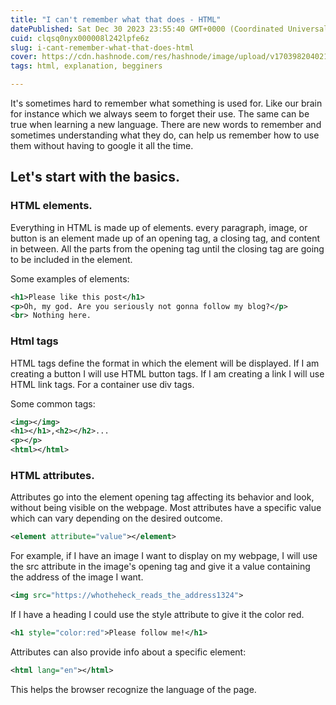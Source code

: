 ```yaml
---
title: "I can't remember what that does - HTML"
datePublished: Sat Dec 30 2023 23:55:40 GMT+0000 (Coordinated Universal Time)
cuid: clqsq0nyx000008l242lpfe6z
slug: i-cant-remember-what-that-does-html
cover: https://cdn.hashnode.com/res/hashnode/image/upload/v1703982040212/3420a39c-e854-46fe-9081-0fd407aee056.jpeg
tags: html, explanation, begginers

---
```


It's sometimes hard to remember what something is used for. Like our brain for instance which we always seem to forget their use. The same can be true when learning a new language. There are new words to remember and sometimes understanding what they do, can help us remember how to use them without having to google it all the time.

## Let's start with the basics.

### HTML elements.

Everything in HTML is made up of elements. every paragraph, image, or button is an element made up of an opening tag, a closing tag, and content in between. All the parts from the opening tag until the closing tag are going to be included in the element.

Some examples of elements:

```xml
<h1>Please like this post</h1>
<p>Oh, my god. Are you seriously not gonna follow my blog?</p>
<br> Nothing here.
```

### Html tags

HTML tags define the format in which the element will be displayed. If I am creating a button I will use HTML button tags. If I am creating a link I will use HTML link tags. For a container use div tags.

Some common tags:

```xml
<img></img>
<h1></h1>,<h2></h2>...
<p></p>
<html></html>
```

### HTML attributes.

Attributes go into the element opening tag affecting its behavior and look, without being visible on the webpage. Most attributes have a specific value which can vary depending on the desired outcome.

```xml
<element attribute="value"></element>
```

For example, if I have an image I want to display on my webpage, I will use the src attribute in the image's opening tag and give it a value containing the address of the image I want.

```xml
<img src="https://whotheheck_reads_the_address1324">
```

If I have a heading I could use the style attribute to give it the color red.

```xml
<h1 style="color:red">Please follow me!</h1>
```

Attributes can also provide info about a specific element:

```xml
<html lang="en"></html>
```

This helps the browser recognize the language of the page.